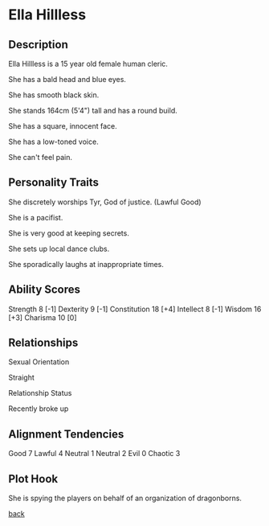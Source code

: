 # Ella Hillless

## Description

Ella Hillless is a 15 year old female human cleric.

She has a bald head and blue eyes.

She has smooth black skin.

She stands 164cm (5'4") tall and has a round build.

She has a square, innocent face.

She has a low-toned voice.

She can't feel pain.

## Personality Traits

She discretely worships Tyr, God of justice. (Lawful Good)

She is a pacifist.

She is very good at keeping secrets.

She sets up local dance clubs.

She sporadically laughs at inappropriate times.

## Ability Scores

Strength 8 [-1]
Dexterity 9 [-1]
Constitution 18 [+4]
Intellect 8 [-1]
Wisdom 16 [+3]
Charisma 10 [0]

## Relationships

Sexual Orientation

Straight

Relationship Status

Recently broke up

## Alignment Tendencies

Good 7 Lawful 4
Neutral 1 Neutral 2
Evil 0 Chaotic 3

## Plot Hook

She is spying the players on behalf of an organization of dragonborns.

[back](./story.md)
